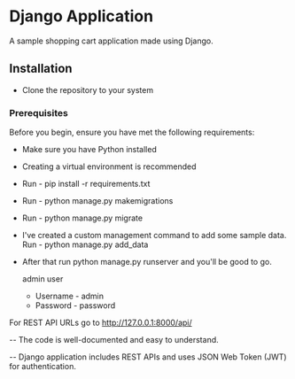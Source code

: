 # Django Application

A sample shopping cart application made using Django.

## Installation

- Clone the repository to your system

### Prerequisites

Before you begin, ensure you have met the following requirements:

- Make sure you have Python installed
- Creating a virtual environment is recommended
- Run - pip install -r requirements.txt
- Run - python manage.py makemigrations
- Run - python manage.py migrate
- I've created a custom management command to add some sample data. Run - python manage.py add_data
- After that run python manage.py runserver and you'll be good to go.

  admin user
  - Username - admin
  - Password - password

For REST API URLs go to http://127.0.0.1:8000/api/ 

-- The code is well-documented and easy to understand.

-- Django application includes REST APIs and uses JSON Web Token (JWT) for authentication.
